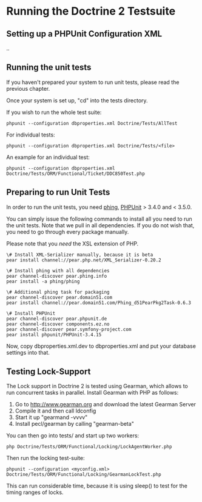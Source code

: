 # Running the Doctrine 2 Testsuite

## Setting up a PHPUnit Configuration XML

..

## Running the unit tests
If you haven't prepared your system to run unit tests, please read the previous chapter.

Once your system is set up, "cd" into the tests directory.

If you wish to run the whole test suite:

	phpunit --configuration dbproperties.xml Doctrine/Tests/AllTest

For individual tests:

	phpunit --configuration dbproperties.xml Doctrine/Tests/<file>

An example for an individual test:

	phpunit --configuration dbproperties.xml Doctrine/Tests/ORM/Functional/Ticket/DDC850Test.php

## Preparing to run Unit Tests
In order to run the unit tests, you need [phing](http://www.phing.info), [PHPUnit](http://www.phpunit.de) > 3.4.0 and < 3.5.0.

You can simply issue the following commands to install all you need to run the unit tests. Note that we pull in all dependencies.
If you do not wish that, you need to go through every package manually.

Please note that you *need* the XSL extension of PHP.

	\# Install XML-Serializer manually, because it is beta
	pear install channel://pear.php.net/XML_Serializer-0.20.2
	
	\# Install phing with all dependencies
	pear channel-discover pear.phing.info
	pear install -a phing/phing
	
	\# Additional phing task for packaging
	pear channel-discover pear.domain51.com
	pear install channel://pear.domain51.com/Phing_d51PearPkg2Task-0.6.3
	
	\# Install PHPUnit
	pear channel-discover pear.phpunit.de
	pear channel-discover components.ez.no
	pear channel-discover pear.symfony-project.com
	pear install phpunit/PHPUnit-3.4.15
	
Now, copy dbproperties.xml.dev to dbproperties.xml and put your database settings into that.

## Testing Lock-Support

The Lock support in Doctrine 2 is tested using Gearman, which allows to run concurrent tasks in parallel.
Install Gearman with PHP as follows:

1. Go to http://www.gearman.org and download the latest Gearman Server
2. Compile it and then call ldconfig
3. Start it up "gearmand -vvvv"
4. Install pecl/gearman by calling "gearman-beta"

You can then go into tests/ and start up two workers:

    php Doctrine/Tests/ORM/Functional/Locking/LockAgentWorker.php

Then run the locking test-suite:

    phpunit --configuration <myconfig.xml> Doctrine/Tests/ORM/Functional/Locking/GearmanLockTest.php

This can run considerable time, because it is using sleep() to test for the timing ranges of locks.